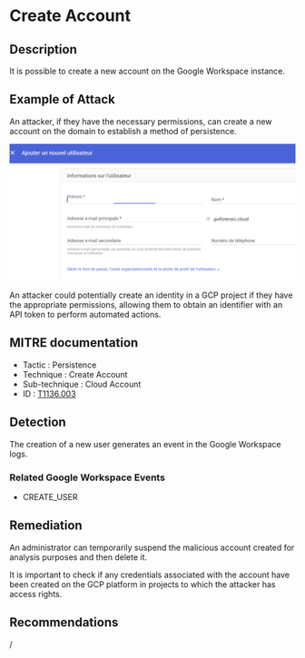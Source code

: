 # Create Account

## Description

It is possible to create a new account on the Google Workspace instance.

## Example of Attack

An attacker, if they have the necessary permissions, can create a new account on the domain to establish a method of persistence.

![img](../resources/create_account.png)

An attacker could potentially create an identity in a GCP project if they have the appropriate permissions, allowing them to obtain an identifier with an API token to perform automated actions.

## MITRE documentation

- Tactic : Persistence
- Technique : Create Account
- Sub-technique : Cloud Account
- ID : [T1136.003](https://attack.mitre.org/techniques/T1136/003/)

## Detection

The creation of a new user generates an event in the Google Workspace logs.

### Related Google Workspace Events

- CREATE_USER

## Remediation

An administrator can temporarily suspend the malicious account created for analysis purposes and then delete it.

It is important to check if any credentials associated with the account have been created on the GCP platform in projects to which the attacker has access rights.

## Recommendations

/
